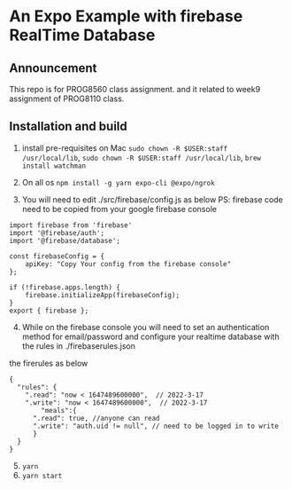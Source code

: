 # An Expo Example with firebase RealTime Database

## Announcement

This repo is for PROG8560 class assignment. and it related to week9 assignment of PROG8110 class.

## Installation and build

1. install pre-requisites on Mac `sudo chown -R $USER:staff /usr/local/lib`, `sudo chown -R $USER:staff /usr/local/lib`, `brew install watchman`

2. On all os `npm install -g yarn expo-cli @expo/ngrok`

3. You will need to edit ./src/firebase/config.js as below
PS: firebase code need to be copied from your google firebase console


```
import firebase from 'firebase'
import '@firebase/auth';
import '@firebase/database';

const firebaseConfig = {
    apiKey: "Copy Your config from the firebase console"
};

if (!firebase.apps.length) {
    firebase.initializeApp(firebaseConfig);
} 
export { firebase };

```

4. While on the firebase console you will need to set an authentication method for email/password and configure your realtime database with the rules in ./firebaserules.json

the firerules as below
```
{
  "rules": {
    ".read": "now < 1647489600000",  // 2022-3-17
    ".write": "now < 1647489600000",  // 2022-3-17
        "meals":{
      ".read": true, //anyone can read
      ".write": "auth.uid != null", // need to be logged in to write
      }
  }
}
```

5. `yarn`
6. `yarn start`
